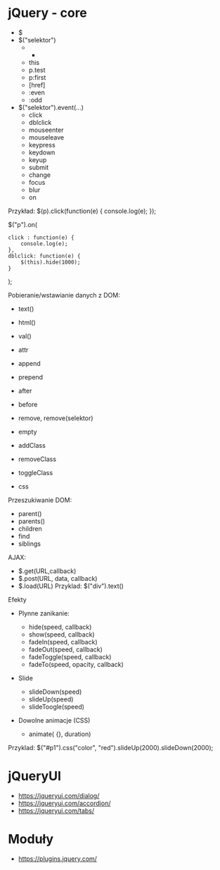 # jQuery - core
 - $
 - $("selektor")
   - *
   - this
   - p.test
   - p:first
   - [href]
   - :even
   - :odd
  - $("selektor").event(...)
    - click
	- dblclick
	- mouseenter
	- mouseleave
	- keypress
	- keydown
	- keyup
	- submit
	- change
	- focus
	- blur
    - on 

Przykład: 
 $(p).click(function(e) {
	console.log(e);
 });
 
 $("p").on(
 
	click : function(e) {
		console.log(e);
	},
	dblclick: function(e) {
		$(this).hide(1000);
	}
 );
 
 Pobieranie/wstawianie danych z DOM:
  - text()
  - html()
  - val()
  - attr
  
  - append
  - prepend
  - after
  - before
  
  - remove, remove(selektor)
  - empty
  
  
  - addClass
  - removeClass
  - toggleClass
  - css
  
 Przeszukiwanie DOM:
  - parent()
  - parents()
  - children
  - find
  - siblings
  
  
  AJAX:
   - $.get(URL,callback)
   - $.post(URL, data, callback)
   - $.load(URL)
  Przyklad:
  $("div").text()
  
 Efekty 
 
  - Plynne zanikanie:
    - hide(speed, callback)
    - show(speed, callback)
    - fadeIn(speed, callback)
    - fadeOut(speed, callback)
    - fadeToggle(speed, callback)
    - fadeTo(speed, opacity, callback)
  
  - Slide
    - slideDown(speed)
	- slideUp(speed)
	- slideToogle(speed)
  
  - Dowolne animacje (CSS)
    - animate( {}, duration)
	
	
Przyklad:
$("#p1").css("color", "red").slideUp(2000).slideDown(2000);

 
 
# jQueryUI
 - https://jqueryui.com/dialog/
 - https://jqueryui.com/accordion/ 
 - https://jqueryui.com/tabs/
 
# Moduły
 - https://plugins.jquery.com/

